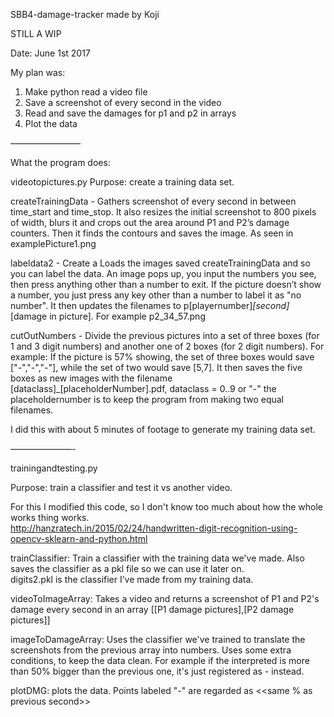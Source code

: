 SBB4-damage-tracker
made by Koji

STILL A WIP

Date: June 1st 2017

My plan was:
1. Make python read a video file 
2. Save a screenshot of every second in the video
3. Read and save the damages for p1 and p2 in arrays
4. Plot the data

————————

What the program does:

videotopictures.py 
Purpose: create a training data set.

createTrainingData - Gathers screenshot of every second in between time_start and time_stop. It also resizes the initial screenshot to 800 pixels of width, blurs it and crops out the area around P1 and P2’s damage counters. Then it finds the contours and saves the image. As seen in examplePicture1.png

labeldata2 - Create a Loads the images saved createTrainingData and so you can label the data. An image pops up, you input the numbers you see, then press anything other than a number to exit. If the picture doesn’t show a number, you just press any key other than a number to label it as "no number". It then updates the filenames to p[playernumber]_[second]_[damage in picture]. For example p2_34_57.png

cutOutNumbers - Divide the previous pictures into a set of three boxes (for 1 and 3 digit numbers) and another one of 2 boxes (for 2 digit numbers). For example: If the picture is 57% showing, the set of three boxes would save ["-","-","-"], while the set of two would save [5,7]. It then saves the five boxes as new images with the filename [dataclass]_[placeholderNumber].pdf, dataclass = 0..9 or "-" the placeholdernumber is to keep the program from making two equal filenames.

I did this with about 5 minutes of footage to generate my training data set.


———————-

trainingandtesting.py

Purpose: train a classifier and test it vs another video.

For this I modified this code, so I don't know too much about how the whole works thing works.  
http://hanzratech.in/2015/02/24/handwritten-digit-recognition-using-opencv-sklearn-and-python.html

trainClassifier: Train a classifier with the training data we've made. Also saves the classifier as a pkl file so we can use it later on.  
digits2.pkl is the classifier I’ve made from my training data.


videoToImageArray: Takes a video and returns a screenshot of P1 and P2's damage every second in an array [[P1 damage pictures],[P2 damage pictures]]

imageToDamageArray: Uses the classifier we've trained to translate the screenshots from the previous array into numbers. Uses some extra conditions, to keep the data clean. For example if the interpreted is more than 50% bigger than the previous one, it's just registered as - instead.

plotDMG: plots the data. Points labeled "-" are regarded as <<same % as previous second>>



